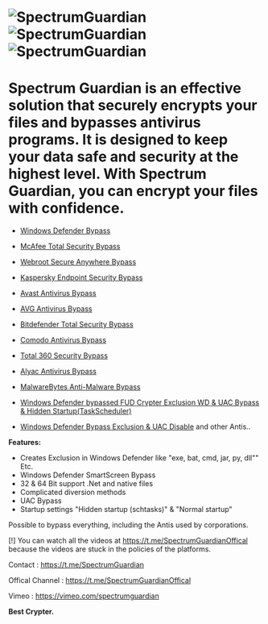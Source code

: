 <body>
    <div class="center">
        <h1>
      <img src="https://i.imgur.com/ZrWzX25.png" alt="SpectrumGuardian">
      <img src="https://i.ibb.co/PgV4GwT/Encryption.png" alt="SpectrumGuardian">
      <img src="https://i.ibb.co/GHpWxwj/Spectrum.png" alt="SpectrumGuardian"></h1>
    </div>
<h1 tabindex="-1" class="heading-element" dir="auto">Spectrum Guardian is an effective solution that securely encrypts your files and bypasses antivirus programs. It is designed to keep your data safe and security at the highest level. With Spectrum Guardian, you can encrypt your files with confidence.</h1>

- [Windows Defender Bypass](https://youtu.be/L25yqHB_tjo)
- [McAfee Total Security Bypass](https://www.youtube.com/watch?v=XrHcoP-I33c)
- [Webroot Secure Anywhere Bypass](https://www.youtube.com/watch?v=cjlTo9kCuho)
- [Kaspersky Endpoint Security Bypass](https://www.youtube.com/watch?v=Y89tSbXGqWU)
- [Avast Antivirus Bypass](https://youtu.be/iD4TE2aOkU8)
- [AVG Antivirus Bypass](https://youtu.be/nxlF01tXTWw)
- [Bitdefender Total Security Bypass](https://youtu.be/BxvS6I2apnE)
- [Comodo Antivirus Bypass](https://youtu.be/dXUh1OU8Q4g)
- [Total 360 Security Bypass](https://vimeo.com/930833348)
- [Alyac Antivirus Bypass](https://vimeo.com/930833348)
- [MalwareBytes Anti-Malware Bypass](https://youtu.be/zYmJrcZ-Brw)

- [Windows Defender bypassed FUD Crypter Exclusion WD & UAC Bypass & Hidden Startup(TaskScheduler)](https://youtu.be/lYslg6iPHMk)
- [Windows Defender Bypass Exclusion & UAC Disable](https://youtu.be/DTTYB76lyqc) and other Antis..


<strong>Features:</strong><br>
- Creates Exclusion in Windows Defender like "exe, bat, cmd,  jar, py, dll"" Etc.<br>
- Windows Defender SmartScreen Bypass<br>
- 32 & 64 Bit support .Net and native files<br>
- Complicated diversion methods<br>
- UAC Bypass<br>
- Startup settings "Hidden startup (schtasks)" & "Normal startup"<br>

Possible to bypass everything, including the Antis used by corporations.<br>

[!] You can watch all the videos at https://t.me/SpectrumGuardianOffical because the videos are stuck in the policies of the platforms.<br>

   <p dir="auto">Contact : <a href="https://t.me/SpectrumGuardian" rel="nofollow">https://t.me/SpectrumGuardian</a></p>
   <p dir="auto">Offical Channel : <a href="https://t.me/SpectrumGuardianOffical" rel="nofollow">https://t.me/SpectrumGuardianOffical</a></p>
   <p dir="auto">Vimeo : <a href="https://vimeo.com/spectrumguardian" rel="nofollow">https://vimeo.com/spectrumguardian</a></p>

<strong>Best Crypter.</strong>
